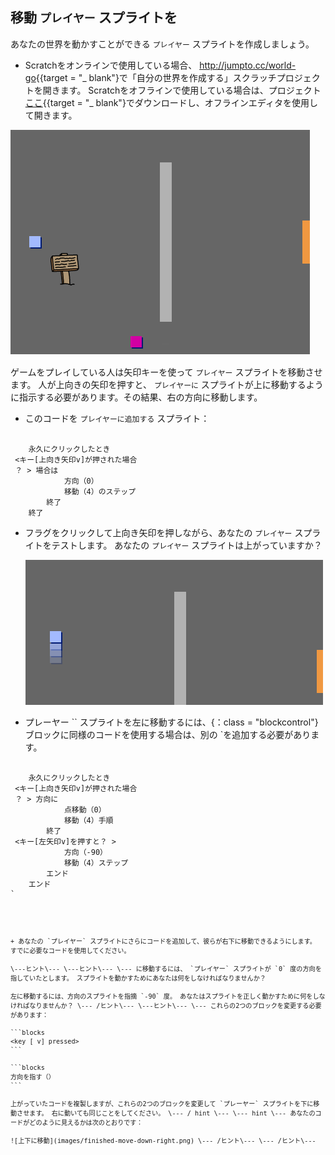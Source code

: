 ## 移動 `プレイヤー` スプライトを

あなたの世界を動かすことができる `プレイヤー` スプライトを作成しましょう。

+ Scratchをオンラインで使用している場合、 <http://jumpto.cc/world-go>{{target = "_ blank"}で「自分の世界を作成する」スクラッチプロジェクトを開きます。 Scratchをオフラインで使用している場合は、プロジェクト [ここ](http://jumpto.cc/world-get){{target = "_ blank"}でダウンロードし、オフラインエディタを使用して開きます。 

![スクリーンショット](images/world-starter.png)

ゲームをプレイしている人は矢印キーを使って `プレイヤー` スプライトを移動させます。 人が上向きの矢印を押すと、 `プレイヤーに` スプライトが上に移動するように指示する必要があります。その結果、右の方向に移動します。

+ このコードを `プレイヤーに追加する` スプライト：

```blocks
    
    永久にクリックしたとき
 <キー[上向き矢印v]が押された場合
 ？ > 場合は
            方向（0）
            移動（4）のステップ
        終了
    終了
```

+ フラグをクリックして上向き矢印を押しながら、あなたの `プレイヤー` スプライトをテストします。 あなたの `プレイヤー` スプライトは上がっていますか？
    
    ![スクリーンショット](images/world-up.png)

+ プレーヤー `` スプライトを左に移動するには、</code>{：class = "blockcontrol"}ブロックに同様のコードを使用する場合は、別の `を追加する必要があります。</p></li>
</ul>

<pre><code class="blocks">    
    永久にクリックしたとき
 <キー[上向き矢印v]が押された場合
 ？ > 方向に
            点移動（0）
            移動（4）手順
        終了
 <キー[左矢印v]を押すと？ >
            方向（-90）
            移動（4）ステップ
        エンド
    エンド
`</pre> 
    
    + あなたの `プレイヤー` スプライトにさらにコードを追加して、彼らが右下に移動できるようにします。 すでに必要なコードを使用してください。
    
    \---ヒント\--- \---ヒント\--- \--- に移動するには、 `プレイヤー` スプライトが `0` 度の方向を指していたとします。 スプライトを動かすためにあなたは何をしなければなりませんか？
    
    左に移動するには、方向のスプライトを指摘 `-90` 度。 あなたはスプライトを正しく動かすために何をしなければなりませんか？ \--- /ヒント\--- \---ヒント\--- \--- これらの2つのブロックを変更する必要があります：
    
    ```blocks
    <key [ v] pressed>
    ```
    
    ```blocks
    方向を指す（）
    ```
    
    上がっていたコードを複製しますが、これらの2つのブロックを変更して `プレーヤー` スプライトを下に移動させます。 右に動いても同じことをしてください。 \--- / hint \--- \--- hint \--- あなたのコードがどのように見えるかは次のとおりです：
    
    ![上下に移動](images/finished-move-down-right.png) \--- /ヒント\--- \--- /ヒント\---